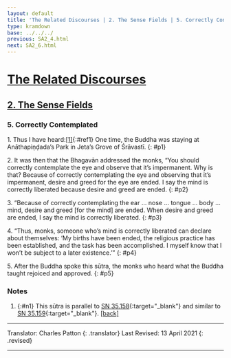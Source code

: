 ```yaml
---
layout: default
title: 'The Related Discourses | 2. The Sense Fields | 5. Correctly Contemplated'
type: kramdown
base: ../../../
previous: SA2_4.html
next: SA2_6.html
---
```


# [The Related Discourses](../index.html)
## [2. The Sense Fields](index.html)
### 5. Correctly Contemplated

1\. Thus I have heard:[\[1\]](#n1){:#ref1} One time, the Buddha was staying at Anāthapiṇḍada’s Park in Jeta’s Grove of Śrāvastī.
{: #p1}

2\. It was then that the Bhagavān addressed the monks, “You should correctly contemplate the eye and observe that it’s impermanent. Why is that? Because of correctly contemplating the eye and observing that it’s impermanent, desire and greed for the eye are ended. I say the mind is correctly liberated because desire and greed are ended.
{: #p2}

3\. “Because of correctly contemplating the ear … nose … tongue … body … mind, desire and greed [for the mind] are ended. When desire and greed are ended, I say the mind is correctly liberated.
{: #p3}

4\. “Thus, monks, someone who’s mind is correctly liberated can declare about themselves: ‘My births have been ended, the religious practice has been established, and the task has been accomplished. I myself know that I won’t be subject to a later existence.’”
{: #p4}

5\. After the Buddha spoke this sūtra, the monks who heard what the Buddha taught rejoiced and approved.
{: #p5}

### Notes

1. {:#n1} This sūtra is parallel to [SN 35.158](https://suttacentral.net/sn35.158){:target="_blank"} and similar to [SN 35.159](https://suttacentral.net/sn35.159){:target="_blank"}. [\[back\]](#ref1)

---

Translator: Charles Patton
{: .translator}
Last Revised: 13 April 2021
{: .revised}

---

